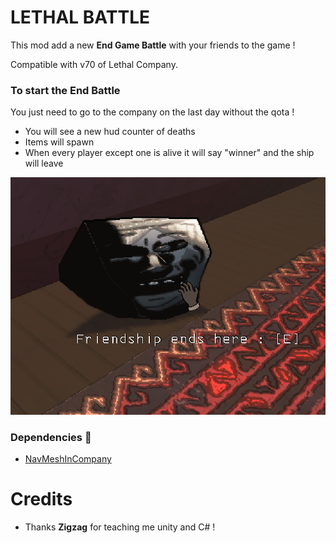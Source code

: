 # LETHAL BATTLE

This mod add a new **End Game Battle** with your friends to the game !

Compatible with v70 of Lethal Company.

### To start the End Battle

You just need to go to the company on the last day without the qota !

-   You will see a new hud counter of deaths
-   Items will spawn
-   When every player except one is alive it will say "winner" and the ship will leave

![Preview](https://raw.githubusercontent.com/ZigzagAwaka/PremiumScraps/main/Images/premiumscraps-troll.PNG)

### Dependencies 🤫

-   [NavMeshInCompany](https://thunderstore.io/c/lethal-company/p/Kittenji/NavMeshInCompany/)

##

# Credits

-   Thanks **Zigzag** for teaching me unity and C# !
